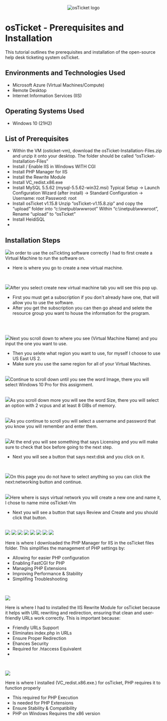 <p align="center">
<img src="https://i.imgur.com/Clzj7Xs.png" alt="osTicket logo"/>
</p>

<h1>osTicket - Prerequisites and Installation</h1>
This tutorial outlines the prerequisites and installation of the open-source help desk ticketing system osTicket.<br />



<h2>Environments and Technologies Used</h2>

- Microsoft Azure (Virtual Machines/Compute)
- Remote Desktop
- Internet Information Services (IIS)

<h2>Operating Systems Used </h2>

- Windows 10</b> (21H2)

<h2>List of Prerequisites</h2>

- Within the VM (osticket-vm), download the osTicket-Installation-Files.zip and unzip it onto your desktop. The folder should be called “osTicket-Installation-Files”
- Install / Enable IIS in Windows WITH CGI
- Install PHP Manager for IIS  
- Install the Rewrite Module
- Install VC_redist.x86.exe
- Install MySQL 5.5.62 (mysql-5.5.62-win32.msi)
    Typical Setup ->
    Launch Configuration Wizard (after install) ->
    Standard Configuration ->
    Username: root
    Password: root
- Install osTicket v1.15.8
    Unzip “osTicket-v1.15.8.zip” and copy the “upload” folder into “c:\inetpub\wwwroot”
    Within “c:\inetpub\wwwroot”, Rename “upload” to “osTicket”
- Install HeidiSQL
- 




<h2>Installation Steps</h2>
<p>
 </p>
<p>   
<img src="https://github.com/user-attachments/assets/678eb6e0-9f65-4b2d-8b8b-49dce18ef174"

In order to use the osTickting software correctly I had to first create a Virtual Machine to run the software on.
- Here is where you go to create a new virtual machine.
</p>
<br />
  
</p>
<img src="https://github.com/user-attachments/assets/19a37a98-264a-4fdd-be46-35b62b10d1c7"

After you select create new virtual machine tab you will see this pop up.
- First you must get a subscription if you don't already have one, that will allow you to use the software.
- After you get the subscription you can then go ahead and selete the resource group you want to house the information for the program.
  

</p>
<br />
</p>
<br />
<img src="https://github.com/user-attachments/assets/78eb5a07-e11b-471f-9693-6bb71549f3a9"

Next you scroll down to where you see (Virtual Machine Name) and you input the one you want to use.
- Then you selete what region you want to use, for myself I choose to use US East US 2.
- Make sure you use the same region for all of your Virtual Machines.
  

  
</p>
<br />
<img src="https://github.com/user-attachments/assets/95cc715a-ebb1-4d0f-a158-cd5af6b11fe9"

 Continue to scroll down until you see the word Image, there you will select Windows 10 Pro for this assignment.
    

</p>
<br />
<img src="https://github.com/user-attachments/assets/82eb6261-1f04-4116-b301-ee35d367327b"

As you scroll down more you will see the word Size, there you will select an option with 2 vcpus and at least 8 GIBs of memory.
    
</p>
<br />
<img src="https://github.com/user-attachments/assets/5271ccd3-5611-40b9-90fd-9491c9af8b26"

As you continue to scroll you will select a username and password that you know you will remember and enter them.
    
</p>
<br />
<img src="https://github.com/user-attachments/assets/fb48c695-dfb1-471c-83b8-13c261f22c42"

At the end you will see something that says Licensing and you will make sure to check that box before going to the next step.
- Next you will see a button that says next:disk and you click on it.

<br />
</p>
<img src="https://github.com/user-attachments/assets/2fb94f44-ba23-403c-a4a6-9b233171458d"

On this page you do not have to select anything so you can click the next:networking button and continue.
    

</p>
<br />
<img src="https://github.com/user-attachments/assets/2d0621d5-1afa-40a3-97e5-fcd33e01fb9c"

Here where is says virtual network you will create a new one and name it, I chose to name mine osTicket-Vm
- Next you will see a button that says Review and Create and you should click that button.

</p>
<br />
<img src="https://github.com/user-attachments/assets/8f6871f9-945f-4ed2-96c2-55b040c44d29"


    
</p>
<img src="https://github.com/user-attachments/assets/3987d823-e439-4d0d-b817-5abf93afdc16"
    </p>
<img src="https://github.com/user-attachments/assets/fef62c2b-de09-4e3e-8427-111297ffd0e7"
    </p>
<img src="https://github.com/user-attachments/assets/7679708b-63b6-4a8c-87d0-565731cda7a6"
    </p>
<img src="https://github.com/user-attachments/assets/2bef8145-6d74-4219-8d6e-fbb6ad99b573"
    </p>
<img src="https://github.com/user-attachments/assets/747ca5d2-efc4-4474-bc1e-90367d7282ef"
    </p>
<img src="https://github.com/user-attachments/assets/e4f15331-1797-42a9-83f0-2a42d16b915b"


    











<p>
<img src="https://github.com/user-attachments/assets/993bfea5-f7d0-46f4-b26c-af57234f1046"
</p>
<p>

Here is where I downloaded the PHP Manager for IIS in the osTicket files folder. This simplifies the management of PHP settings by:
- Allowing for easier PHP configuration
- Enabling FastCGI for PHP
- Managing PHP Extensions
- Improving Performance & Stability
- Simplifing Troubleshooting

</p>
<br />

<p>
<img src="https://github.com/user-attachments/assets/2b144e00-0007-4853-9783-ccaeb3b3a98c"
</p>
<p>

Here is where I had to installed the IIS Rewrite Module for osTicket because it helps with URL rewriting and redirection, ensuring that clean and user-friendly URLs work correctly. This is important because:
- Friendly URLs Support
- Eliminates index.php in URLs
- Ensure Proper Redirection
- Ehances Security
- Required for .htaccess Equivalent
- 

</p>
<br />

<p>
<img src="https://github.com/user-attachments/assets/1a881620-58a5-48a3-9b97-a13e6b5284eb"

</p>
<p>

    
Here is where I installed  (VC_redist.x86.exe.) for osTicket, PHP requires it to function properly
- This required for PHP Execution
- Is needed for PHP Extensions
- Ensure Stability & Compatibility
- PHP on Windows Requires the x86 version

</p>
<br />

